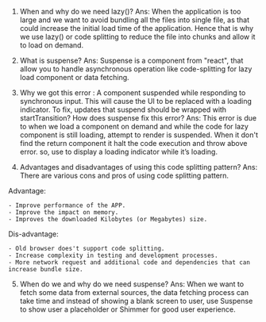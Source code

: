 
1. When and why do we need lazy()?
Ans: When the application is too large and we want to avoid bundling all the files into single file, as that could increase the initial load time of the application. Hence that is why we use lazy() or code splitting to reduce the file into chunks and allow it to load on demand.

2. What is suspense?
Ans: Suspense is a component from "react", that allow you to handle asynchronous operation like code-splitting for lazy load component or data fetching.

3. Why we got this error : A component suspended while responding to synchronous input. This will cause the UI to be replaced with a loading indicator. To fix, updates that suspend should be wrapped with startTransition? How does suspense fix this error?
Ans: This error is due to when we load a component on demand and while the code for lazy component is still loading, attempt to render is suspended. When it don't find the return component it halt the code execution and throw above error. so, use <Suspense> to display a loading indicator while it’s loading.

4. Advantages and disadvantages of using this code splitting pattern?
Ans: There are various cons and pros of using code splitting pattern.

Advantage:

    - Improve performance of the APP.
    - Improve the impact on memory.
    - Improves the downloaded Kilobytes (or Megabytes) size.

Dis-advantage:

    - Old browser does't support code splitting.
    - Increase complexity in testing and development processes.
    - More network request and additional code and dependencies that can increase bundle size.

5. When do we and why do we need suspense?
Ans: When we want to fetch some data from external sources, the data fetching process can take time and instead of showing a blank screen to user, use Suspense to show user a placeholder or Shimmer for good user experience. 